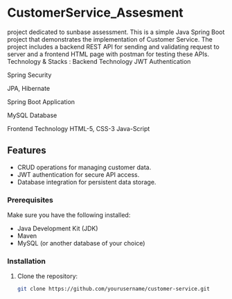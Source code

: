 # CustomerService_Assesment
project dedicated to sunbase assessment.
This is a simple Java Spring Boot project that demonstrates the implementation of Customer Service. The project includes a backend REST API for sending and validating request to server and a frontend HTML page with postman for testing these APIs.
Technology & Stacks :
Backend Technology
JWT Authentication

Spring Security

JPA, Hibernate

Spring Boot Application

MySQL Database

Frontend Technology
HTML-5, CSS-3
Java-Script


## Features

- CRUD operations for managing customer data.
- JWT authentication for secure API access.
- Database integration for persistent data storage.


### Prerequisites

Make sure you have the following installed:

- Java Development Kit (JDK)
- Maven
- MySQL (or another database of your choice)

### Installation

1. Clone the repository:

   ```bash
   git clone https://github.com/yourusername/customer-service.git
